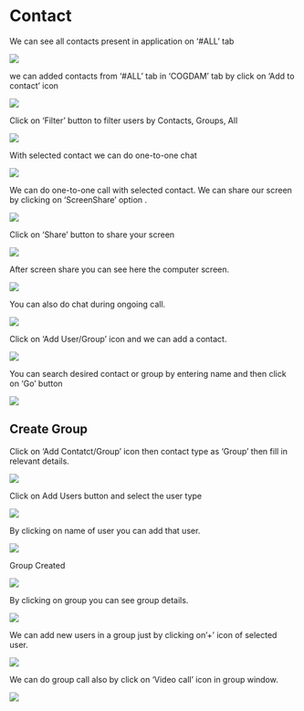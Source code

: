 # Contact

We can see all contacts present in application on ‘\#ALL’ tab

![](../.gitbook/assets/contacts.png)

we can added contacts from ‘\#ALL’ tab in ‘COGDAM’ tab by click on ‘Add to contact’ icon

![](../.gitbook/assets/image%20%28146%29.png)

Click on ‘Filter’ button to filter users by Contacts, Groups, All

![](../.gitbook/assets/image%20%28172%29.png)

With selected contact we can do one-to-one chat

![](../.gitbook/assets/image%20%2828%29.png)

We can do one-to-one call with selected contact. We can share our screen by clicking on ‘ScreenShare’ option .

![](../.gitbook/assets/image%20%2811%29.png)

Click on ‘Share’ button to share your screen

![](../.gitbook/assets/image%20%28101%29.png)

After screen share you can see here the computer screen.

![](../.gitbook/assets/image%20%28102%29.png)

You can also do chat during ongoing call.

![](../.gitbook/assets/image%20%28195%29.png)

Click on ‘Add User/Group’ icon and we can add a contact.

![](../.gitbook/assets/image%20%288%29.png)

You can search desired contact or group by entering name and then click on ‘Go’ button

![](../.gitbook/assets/image%20%28169%29.png)

##  **Create Group**

Click on ‘Add Contatct/Group’ icon then contact type as ‘Group’ then fill in relevant details.

![](../.gitbook/assets/image%20%28194%29.png)

Click on Add Users button and select the user type

![](../.gitbook/assets/image%20%2850%29.png)

By clicking on name of user you can add that user.

![](../.gitbook/assets/image%20%28151%29.png)

Group Created

![](../.gitbook/assets/image.png)

By clicking on group you can see group details.

![](../.gitbook/assets/image%20%28217%29.png)

We can add new users in a group just by clicking on’+’ icon of selected user.

![](../.gitbook/assets/image%20%28127%29.png)

We can do group call also by click on ‘Video call’ icon in group window.

![](../.gitbook/assets/image%20%2810%29.png)





